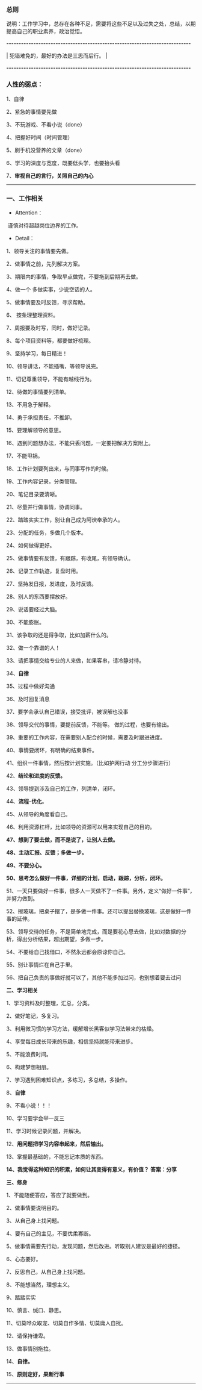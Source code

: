 ### **总则**

说明：工作学习中，总存在各种不足，需要将这些不足以及过失之处，总结，以期提高自己的职业素养，政治觉悟。

**---------------------------------------------------------------------------**

|  犯错难免的，最好的办法是三思而后行。   |

**---------------------------------------------------------------------------**

### **人性的弱点：**

1、自律

2、紧急的事情要先做

3、不玩游戏、不看小说（done）

4、把握好时间（时间管理）

5、刷手机没营养的文章（done）

6、学习的深度与宽度，既要低头学，也要抬头看

7、**审视自己的言行，关照自己的内心**

------

### **一、工作相关**

* Attention：

​         谨慎对待超越岗位边界的工作。

* Detail：

1、领导关注的事情要先做。

2、做事情之前，先列解决方案。

3、期限内的事情，争取早点做完，不要拖到后期再去做。

4、做一个 多做实事，少说空话的人。

5、做事情要及时反馈，寻求帮助。

6、 按条理整理资料。

7、周报要及时写，同时，做好记录。

8、每个项目资料等，都要做好梳理。

9、坚持学习，每日精进！

10、领导讲话，不能插嘴，等领导说完。

11、切记尊重领导，不能有越线行为。

12、待做的事情要列清单。

13、不用急于解释。

14、勇于承担责任，不推卸。  

15、要理解领导的意思。

16、遇到问题想办法，不能只丢问题，一定要把解决方案附上。

17、不能甩锅。

18、工作计划要列出来，与同事写作的时候。

19、工作内容记录，分类管理。

20、笔记目录要清晰。

21、尽量并行做事情，协调同事。

22、踏踏实实工作，别让自己成为阿谀奉承的人。

23、分配的任务，多做几个版本。

24、如何做得更好。

25、做事情要有反馈，有跟踪，有收尾，有领导确认。

26、记录工作轨迹，复盘时用。

27、坚持发日报，发进度，及时反馈。

28、别人的东西要摆放好。

29、说话要经过大脑。

30、不能膨胀。

31、该争取的还是得争取，比如加薪什么的。

32、做一个靠谱的人！

33、请把事情交给专业的人来做，如果客串，请冷静对待。

34、**自律**

35、过程中做好沟通

36、及时回复消息

37、要学会承认自己错误，接受批评，被误解也没事

38、领导交代的事情，要提前反馈，不能等。 做的过程，也要有输出。

39、重要的工作内容，在需要别人配合的时候，需要及时跟进进度。

40、事情要闭环，有明确的结束事件。

41、组织一件事情，然后按计划实施。（比如护网行动 分工分步骤进行）

42、**结论和进度的反馈。**

43、领导提到涉及自己的工作，列清单，闭环。

44、**流程-优化**。

45、从领导的角度看自己。

46、利用资源杠杆，比如领导的资源可以用来实现自己的目的。

**47、想到了要去做，而不是说了，让别人去做。**

**48、主动汇报、反馈；多做一步。**

**49、不要分心。**

**50、思考怎么做好一件事，详细的计划，启动，跟踪，分析，闭环。**

51、一天只要做好一件事，很多人一天做不了一件事。另外，定义“做好一件事”，并努力做到。

52、擦玻璃，把桌子摆了，是多做一件事。还可以提出替换玻璃，这是做好一件事的延伸。

53、领导交待的任务，不是简单地完成，而是要花心思去做，比如对数据的分析，得出分析结果，超出期望，多做一步。

54、不要给自己找借口，不然永远都会原谅你自己。

55、别让事情烂在自己手里。

56、把自己负责的事做好就可以了，其他不能多加过问，也别想着要去过问

**二、学习相关**

1、学习资料及时整理，汇总，分类。

2、做好笔记，多复习。

3、利用微习惯的学习方法，缓解增长黑客似学习法带来的枯燥。

4、享受每日成长带来的乐趣，相信坚持就能带来进步。

5、不能浪费时间。

6、构建梦想相册。

7、学习遇到困难知识点，多练习，多总结，多操作。

8、**自律**

9、不看小说！！！

10、学习要学会举一反三 

11、学习时候记录问题，并解决。

12、**用问题把学习内容串起来，然后输出。**

13、掌握最基础的，不能忘记本质的东西。

**14、我觉得这种知识的积累，如何让其变得有意义，有价值？** **答案：分享**

**三、修身**

1、不能随便答应，答应了就要做到。

2、做事情要说明目的。

3、从自己身上找问题。

4、要有自己的主见，不要优柔寡断。

5、做事情需要先行动，发现问题，然后改进。听取别人建议是最好的捷径。

6、心态要好。

7、反思自己，从自己身上找问题。

8、不能想当然，理想主义。

9、踏踏实实

10、慎言、缄口、静思。

11、切莫哗众取宠、切莫自作多情、切莫庸人自扰。

12、请保持谦卑。

13、做事情别拖拉。

14、**自律。**

15、**原则定好，果断行事**

------
